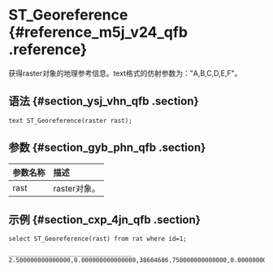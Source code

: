 # ST\_Georeference {#reference_m5j_v24_qfb .reference}

获得raster对象的地理参考信息。text格式的仿射参数为："A,B,C,D,E,F"。

## 语法 {#section_ysj_vhn_qfb .section}

```
text ST_Georeference(raster rast);
```

## 参数 {#section_gyb_phn_qfb .section}

|参数名称|描述|
|:---|:-|
|rast|raster对象。|

## 示例 {#section_cxp_4jn_qfb .section}

```
select ST_Georeference(rast) from rat where id=1;

__________________________________
2.500000000000000,0.000000000000000,38604686.750000000000000,0.000000000000000,-2.500000000000000,4573895.750000000000000
```

